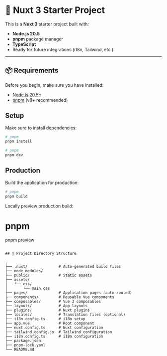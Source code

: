 # 🚀 Nuxt 3 Starter Project

This is a **Nuxt 3** starter project built with:

- **Node.js 20.5**
- **pnpm** package manager
- **TypeScript**
- Ready for future integrations (i18n, Tailwind, etc.)

---

## 📦 Requirements

Before you begin, make sure you have installed:

- [Node.js 20.5+](https://nodejs.org/)
- [pnpm](https://pnpm.io/) (v8+ recommended)

## Setup

Make sure to install dependencies:

```bash
# pnpm
pnpm install

```

```bash
# pnpm
pnpm dev

```

## Production

Build the application for production:

```bash
# pnpm
pnpm build

```

Locally preview production build:

# pnpm

pnpm preview

```

## 📂 Project Directory Structure

.
├── .nuxt/              # Auto-generated build files
├── node_modules/
├── public/             # Static assets
├── assets/
│   └── css/
│       └── main.css
├── pages/              # Application pages (auto-routed)
├── components/         # Reusable Vue components
├── composables/        # Vue 3 composables
├── layouts/            # App layouts
├── plugins/            # Nuxt plugins
├── locales/            # Translation files (optional)
├── i18n.config.ts      # i18n setup
├── app.vue             # Root component
├── nuxt.config.ts      # Nuxt configuration
├── tailwind.config.js  # Tailwind configuration
├── i18n.config.ts      # i18n configuration
├── package.json
├── pnpm-lock.yaml
└── README.md

```
